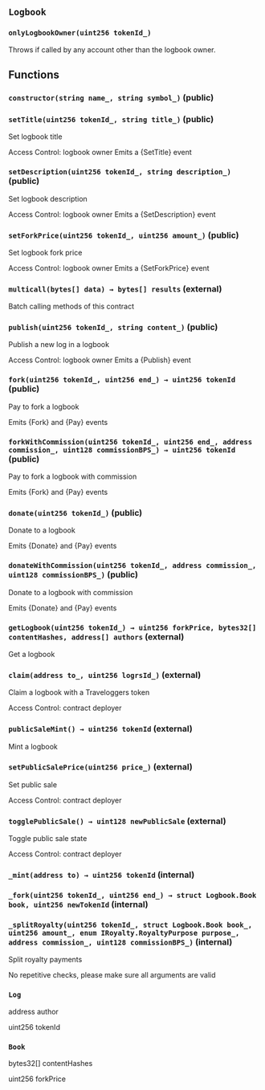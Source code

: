 ## `Logbook`

### `onlyLogbookOwner(uint256 tokenId_)`

Throws if called by any account other than the logbook owner.

## Functions

### `constructor(string name_, string symbol_)` (public)

### `setTitle(uint256 tokenId_, string title_)` (public)

Set logbook title

Access Control: logbook owner
Emits a {SetTitle} event

### `setDescription(uint256 tokenId_, string description_)` (public)

Set logbook description

Access Control: logbook owner
Emits a {SetDescription} event

### `setForkPrice(uint256 tokenId_, uint256 amount_)` (public)

Set logbook fork price

Access Control: logbook owner
Emits a {SetForkPrice} event

### `multicall(bytes[] data) → bytes[] results` (external)

Batch calling methods of this contract

### `publish(uint256 tokenId_, string content_)` (public)

Publish a new log in a logbook

Access Control: logbook owner
Emits a {Publish} event

### `fork(uint256 tokenId_, uint256 end_) → uint256 tokenId` (public)

Pay to fork a logbook

Emits {Fork} and {Pay} events

### `forkWithCommission(uint256 tokenId_, uint256 end_, address commission_, uint128 commissionBPS_) → uint256 tokenId` (public)

Pay to fork a logbook with commission

Emits {Fork} and {Pay} events

### `donate(uint256 tokenId_)` (public)

Donate to a logbook

Emits {Donate} and {Pay} events

### `donateWithCommission(uint256 tokenId_, address commission_, uint128 commissionBPS_)` (public)

Donate to a logbook with commission

Emits {Donate} and {Pay} events

### `getLogbook(uint256 tokenId_) → uint256 forkPrice, bytes32[] contentHashes, address[] authors` (external)

Get a logbook

### `claim(address to_, uint256 logrsId_)` (external)

Claim a logbook with a Traveloggers token

Access Control: contract deployer

### `publicSaleMint() → uint256 tokenId` (external)

Mint a logbook

### `setPublicSalePrice(uint256 price_)` (external)

Set public sale

Access Control: contract deployer

### `togglePublicSale() → uint128 newPublicSale` (external)

Toggle public sale state

Access Control: contract deployer

### `_mint(address to) → uint256 tokenId` (internal)

### `_fork(uint256 tokenId_, uint256 end_) → struct Logbook.Book book, uint256 newTokenId` (internal)

### `_splitRoyalty(uint256 tokenId_, struct Logbook.Book book_, uint256 amount_, enum IRoyalty.RoyaltyPurpose purpose_, address commission_, uint128 commissionBPS_)` (internal)

Split royalty payments

No repetitive checks, please make sure all arguments are valid

### `Log`

address
author

uint256
tokenId

### `Book`

bytes32[]
contentHashes

uint256
forkPrice

